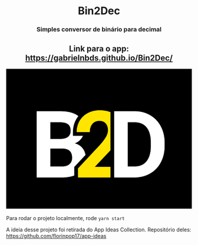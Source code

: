 <h1 align="center">Bin2Dec</h1>

<h3 align="center">Simples conversor de binário para decimal</h3>

<h2 align="center">Link para o app: <a href="https://gabrielnbds.github.io/Bin2Dec/"> https://gabrielnbds.github.io/Bin2Dec/ </a> </h2>

<p align="center">
  <img src="./B2D.png">
</p>

 Para rodar o projeto localmente, rode ```yarn start``` 


A ideia desse projeto foi retirada do App Ideas Collection. Repositório deles: <a href="https://github.com/florinpop17/app-ideas"> https://github.com/florinpop17/app-ideas </a>
